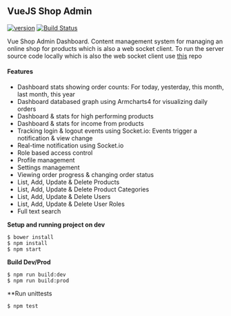 ## VueJS Shop Admin

[![version](https://img.shields.io/badge/version-v0.0.1-orange.svg?style=flat)](https://github.com/sartim/vue_shop_admin/issues)
[![Build Status](https://travis-ci.com/sartim/vue_shop_admin.svg?branch=master)](https://github.com/sartim/vue_shop_admin)

Vue Shop Admin Dashboard. Content management system for managing an online shop for products which is also a web socket client. To run the server source code locally which is also the web socket client use [this](https://github.com/sartim/flask_shop_api.git) repo

#### Features

* Dashboard stats showing order counts: For today, yesterday, this month, last month, this year
* Dashboard databased graph using Armcharts4 for visualizing daily orders
* Dashboard & stats for high performing products
* Dashboard & stats for income from products
* Tracking login & logout events using Socket.io: Events trigger a notification & view change
* Real-time notification using Socket.io
* Role based access control
* Profile management
* Settings management
* Viewing order progress & changing order status
* List, Add, Update & Delete Products
* List, Add, Update & Delete Product Categories
* List, Add, Update & Delete Users
* List, Add, Update & Delete User Roles
* Full text search

**Setup and running project on dev**

    $ bower install
    $ npm install
    $ npm start

**Build Dev/Prod**
    
    $ npm run build:dev
    $ npm run build:prod

**Run unittests

    $ npm test
